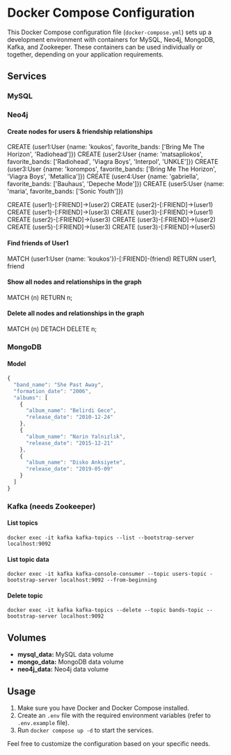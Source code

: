 # Docker Compose Configuration

This Docker Compose configuration file (`docker-compose.yml`) sets up a development environment with containers for MySQL, Neo4j, MongoDB, Kafka, and Zookeeper. These containers can be used individually or together, depending on your application requirements.

## Services

### MySQL

### Neo4j

#### Create nodes for users & friendship relationships
CREATE (user1:User {name: 'koukos', favorite_bands: ['Bring Me The Horizon', 'Radiohead']})
CREATE (user2:User {name: 'matsapliokos', favorite_bands: ['Radiohead', 'Viagra Boys', 'Interpol', 'UNKLE']})
CREATE (user3:User {name: 'korompos', favorite_bands: ['Bring Me The Horizon', 'Viagra Boys', 'Metallica']})
CREATE (user4:User {name: 'gabriella', favorite_bands: ['Bauhaus', 'Depeche Mode']})
CREATE (user5:User {name: 'maria', favorite_bands: ['Sonic Youth']})

CREATE (user1)-[:FRIEND]->(user2)
CREATE (user2)-[:FRIEND]->(user1)
CREATE (user1)-[:FRIEND]->(user3)
CREATE (user3)-[:FRIEND]->(user1)
CREATE (user2)-[:FRIEND]->(user3)
CREATE (user3)-[:FRIEND]->(user2)
CREATE (user5)-[:FRIEND]->(user3)
CREATE (user3)-[:FRIEND]->(user5)

#### Find friends of User1
MATCH (user1:User {name: 'koukos'})-[:FRIEND]-(friend)
RETURN user1, friend

#### Show all nodes and relationships in the graph
MATCH (n)
RETURN n;

#### Delete all nodes and relationships in the graph
MATCH (n)
DETACH DELETE n;

### MongoDB

#### Model

```javascript
{
  "band_name": "She Past Away",
  "formation_date": "2006",
  "albums": [
    {
      "album_name": "Belirdi Gece",
      "release_date": "2010-12-24"
    },
    {
      "album_name": "Narin Yalnızlık",
      "release_date": "2015-12-21"
    },
    {
      "album_name": "Disko Anksiyete",
      "release_date": "2019-05-09"
    }
  ]
}
```

### Kafka (needs Zookeeper)

#### List topics
`docker exec -it kafka kafka-topics --list --bootstrap-server localhost:9092`

#### List topic data
`docker exec -it kafka kafka-console-consumer --topic users-topic -bootstrap-server localhost:9092 --from-beginning`

#### Delete topic
`docker exec -it kafka kafka-topics --delete --topic bands-topic --bootstrap-server localhost:9092`

## Volumes

- **mysql_data:** MySQL data volume
- **mongo_data:** MongoDB data volume
- **neo4j_data:** Neo4j data volume

## Usage

1. Make sure you have Docker and Docker Compose installed.
2. Create an `.env` file with the required environment variables (refer to `.env.example` file).
3. Run `docker compose up -d` to start the services.

Feel free to customize the configuration based on your specific needs.
